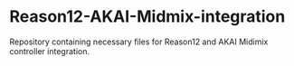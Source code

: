 # Reason12-AKAI-Midmix-integration
Repository containing necessary files for Reason12 and AKAI Midimix controller integration.
